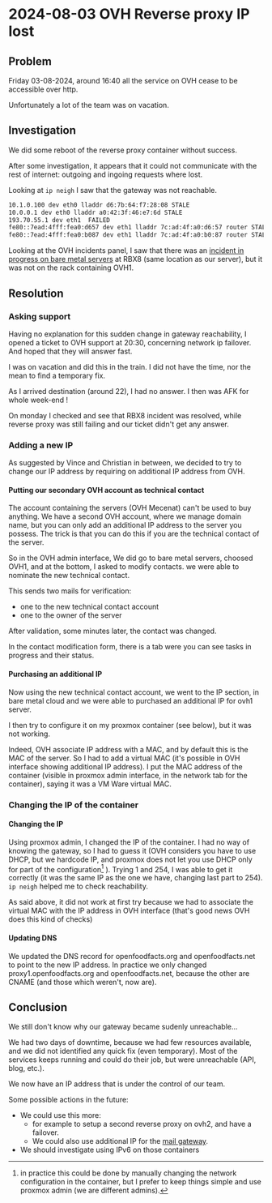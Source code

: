 # 2024-08-03 OVH Reverse proxy IP lost

## Problem

Friday 03-08-2024, around 16:40 all the service on OVH cease to be accessible over http.

Unfortunately a lot of the team was on vacation.

## Investigation

We did some reboot of the reverse proxy container without success.

After some investigation, it appears that it could not communicate with the rest of internet:
outgoing and ingoing requests where lost.

Looking at `ip neigh` I saw that the gateway was not reachable.

```bash
10.1.0.100 dev eth0 lladdr d6:7b:64:f7:28:08 STALE
10.0.0.1 dev eth0 lladdr a0:42:3f:46:e7:6d STALE
193.70.55.1 dev eth1  FAILED
fe80::7ead:4fff:fea0:d657 dev eth1 lladdr 7c:ad:4f:a0:d6:57 router STALE
fe80::7ead:4fff:fea0:b087 dev eth1 lladdr 7c:ad:4f:a0:b0:87 router STALE
```

Looking at the OVH incidents panel,
I saw that there was an [incident in progress on bare metal servers](https://bare-metal-servers.status-ovhcloud.com/) at RBX8 (same location as our server),
but it was not on the rack containing OVH1.



## Resolution

### Asking support

Having no explanation for this sudden change in gateway reachability,
I opened a ticket to OVH support at 20:30, concerning network ip failover.
And hoped that they will answer fast.

I was on vacation and did this in the train.
I did not have the time, nor the mean to find a temporary fix.

As I arrived destination (around 22), I had no answer.
I then was AFK for whole week-end !

On monday I checked and see that RBX8 incident was resolved,
while reverse proxy was still failing and our ticket didn't get any answer.

### Adding a new IP

As suggested by Vince and Christian in between, we decided to try to change our IP address by requiring on additional IP address from OVH.

#### Putting our secondary OVH account as technical contact

The account containing the servers (OVH Mecenat) can't be used to buy anything.
We have a second OVH account, where we manage domain name,
but you can only add an additional IP address to the server you possess.
The trick is that you can do this if you are the technical contact of the server.

So in the OVH admin interface, We did go to bare metal servers, choosed OVH1, and at the bottom,
I asked to modify contacts. we were able to nominate the new technical contact.

This sends two mails for verification:
* one to the new technical contact account
* one to the owner of the server

After validation, some minutes later, the contact was changed.

In the contact modification form, there is a tab were you can see tasks in progress and their status.


#### Purchasing an additional IP

Now using the new technical contact account, we went to the IP section, in bare metal cloud 
and we were able to purchased an additional IP for ovh1 server.

I then try to configure it on my proxmox container (see below), but it was not working.

Indeed, OVH associate IP address with a MAC, and by default this is the MAC of the server.
So I had to add a virtual MAC (it's possible in OVH interface showing additional IP address).
I put the MAC address of the container (visible in proxmox admin interface, in the network tab for the container),
saying it was a VM Ware virtual MAC.

### Changing the IP of the container

#### Changing the IP

Using proxmox admin, I changed the IP of the container.
I had no way of knowing the gateway, so I had to guess it (OVH considers you have to use DHCP, but we hardcode IP, and proxmox does not let you use DHCP only for part of the configuration[^proxmox_dhcp_gateway] ).
Trying 1 and 254, I was able to get it correctly (it was the same IP as the one we have, changing last part to 254).
`ip neigh` helped me to check reachability.

As said above, it did not work at first try because we had to associate the virtual MAC with the IP address in OVH interface 
(that's good news OVH does this kind of checks)

[^proxmox_dhcp_gateway]: in practice this could be done by manually changing the network configuration in the container,
  but I prefer to keep things simple and use proxmox admin (we are different admins).

#### Updating DNS

We updated the DNS record for openfoodfacts.org and openfoodfacts.net to point to the new IP address.
In practice we only changed proxy1.openfoodfacts.org and openfoodfacts.net, because the other are CNAME
(and those which weren't, now are).

## Conclusion

We still don't know why our gateway became sudenly unreachable…

We had two days of downtime, because we had few resources available, and we did not identified any quick fix (even temporary).
Most of the services keeps running and could do their job, but were unreachable (API, blog, etc.).

We now have an IP address that is under the control of our team.

Some possible actions in the future:
* We could use this more:
  * for example to setup a second reverse proxy on ovh2, and have a failover.
  * We could also use additional IP for the [mail gateway](../mail.md).
* We should investigate using IPv6 on those containers